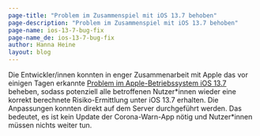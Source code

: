 ```yaml
---
page-title: "Problem im Zusammenspiel mit iOS 13.7 behoben"
page-description: "Problem im Zusammenspiel mit iOS 13.7 behoben"
page-name: ios-13-7-bug-fix
page-name_de: ios-13-7-bug-fix
author: Hanna Heine
layout: blog
---
```


Die Entwickler/innen konnten in enger Zusammenarbeit mit Apple das vor einigen Tagen erkannte [Problem im Apple-Betriebssystem iOS 13.7](https://www.coronawarn.app/de/blog/2020-09-10-ios-13-bug/) beheben, sodass potenziell alle betroffenen Nutzer\*innen wieder eine korrekt berechnete Risiko-Ermittlung unter iOS 13.7 erhalten. 
Die Anpassungen konnten direkt auf dem Server durchgeführt werden. Das bedeutet, es ist kein Update der Corona-Warn-App nötig und Nutzer\*innen müssen nichts weiter tun. 

<!-- overview -->
